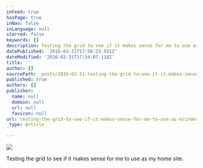 ```yaml
---
inFeed: true
hasPage: true
inNav: false
inLanguage: null
starred: false
keywords: []
description: Testing the grid to see if it makes sense for me to use as my home site.
datePublished: '2016-03-31T17:56:23.931Z'
dateModified: '2016-03-31T17:54:07.118Z'
title: ''
author: []
sourcePath: _posts/2016-03-31-testing-the-grid-to-see-if-it-makes-sense-for-me-to-use-as-m.md
published: true
authors: []
publisher:
  name: null
  domain: null
  url: null
  favicon: null
url: testing-the-grid-to-see-if-it-makes-sense-for-me-to-use-as-m/index.html
_type: Article

---
```

![](https://the-grid-user-content.s3-us-west-2.amazonaws.com/44be180c-59e4-469a-a047-1829dc5000fa.jpg)

Testing the grid to see if it makes sense for me to use as my home site.